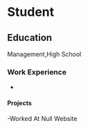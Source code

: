 # Student

## Education
Management,High School

### Work Experience
-

#### Projects
-Worked At Null Website
